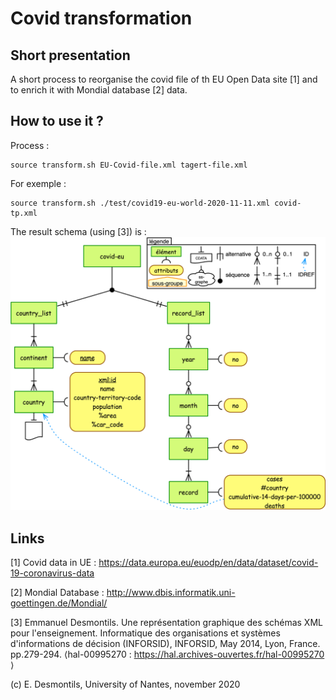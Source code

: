 # Covid transformation

## Short presentation

A short process to reorganise the covid file of th EU Open Data site [1] and to enrich it with Mondial database [2] data.


## How to use it ?

Process :
```
source transform.sh EU-Covid-file.xml tagert-file.xml
```

For exemple :

```
source transform.sh ./test/covid19-eu-world-2020-11-11.xml covid-tp.xml
```

The result schema (using [3]) is :
![](./covid.png)


## Links

[1] Covid data in UE : https://data.europa.eu/euodp/en/data/dataset/covid-19-coronavirus-data

[2] Mondial Database : http://www.dbis.informatik.uni-goettingen.de/Mondial/ 

[3] Emmanuel Desmontils. Une représentation graphique des schémas XML pour l'enseignement. Informatique des organisations et systèmes d'informations de décision (INFORSID), INFORSID, May 2014, Lyon, France. pp.279-294. ⟨hal-00995270 : https://hal.archives-ouvertes.fr/hal-00995270 ⟩

(c) E. Desmontils, University of Nantes, november 2020
